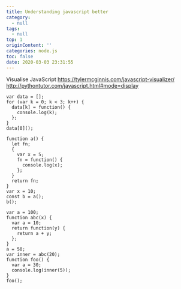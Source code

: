 ```yaml
---
title: Understanding javascript better
category:
  - null
tags:
  - null
top: 1
originContent: ''
categories: node.js
toc: false
date: 2020-03-03 23:31:55
---
```


Visualise JavaScript
https://tylermcginnis.com/javascript-visualizer/
http://pythontutor.com/javascript.html#mode=display


```
var data = [];
for (var k = 0; k < 3; k++) {
  data[k] = function() {
    console.log(k);
  };
}
data[0]();

```

```
function a() {
  let fn;
  {
    var x = 5;
    fn = function() {
      console.log(x);
    };
  }
  return fn;
}
var x = 10;
const b = a();
b();

```


```
var a = 100;
function abc(x) {
  var a = 10;
  return function(y) {
    return a + y;
  };
}
a = 50;
var inner = abc(20);
function foo() {
  var a = 30;
  console.log(inner(5));
}
foo();

```